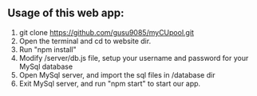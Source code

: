 ## Usage of this web app:

1. git clone https://github.com/gusu9085/myCUpool.git
2. Open the terminal and cd to website dir.
3. Run "npm install"
4. Modify /server/db.js file, setup your username and password for your MySql database 
5. Open MySql server, and import the sql files in /database dir
6. Exit MySql server, and run "npm start" to start our app.
